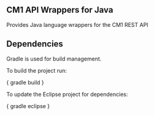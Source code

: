 CM1 API Wrappers for Java
----------------------------
Provides Java language wrappers for the CM1 REST API



Dependencies
-------------
Gradle is used for build management.

To build the project run: 

{
gradle build
}

To update the Eclipse project for dependencies:

{
gradle eclipse
}